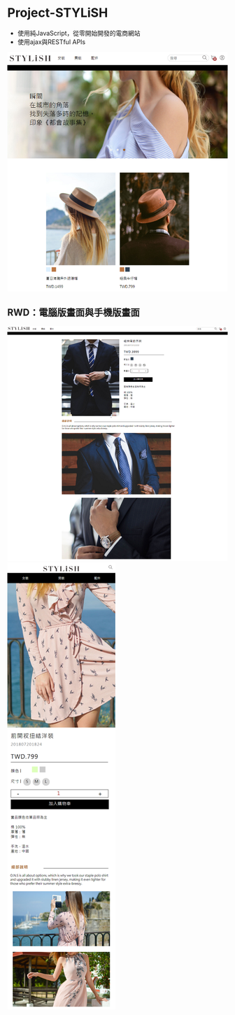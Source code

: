 # Project-STYLiSH
- 使用純JavaScript，從零開始開發的電商網站  
- 使用ajax與RESTful APIs

![image](https://github.com/Amber-han3/Project-STYLiSH/blob/master/readmeImg/Stylish01.png)  

## RWD：電腦版畫面與手機版畫面 

![image](https://github.com/Amber-han3/Project-STYLiSH/blob/master/readmeImg/Stylish02.png)  
![image](https://github.com/Amber-han3/Project-STYLiSH/blob/master/readmeImg/Stylish03.png)  